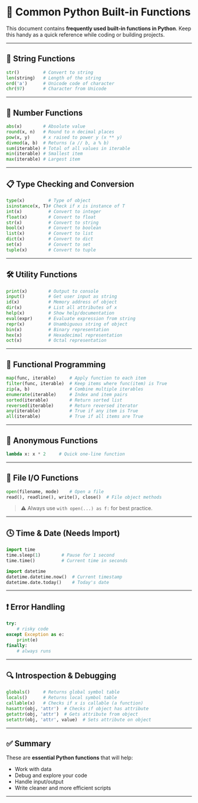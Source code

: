 # 🐍 Common Python Built-in Functions

This document contains **frequently used built-in functions in Python**. Keep this handy as a quick reference while coding or building projects.

---

## 📄 String Functions

```python
str()         # Convert to string
len(string)   # Length of the string
ord('a')      # Unicode code of character
chr(97)       # Character from Unicode
````

---

## 🔢 Number Functions

```python
abs(x)        # Absolute value
round(x, n)   # Round to n decimal places
pow(x, y)     # x raised to power y (x ** y)
divmod(a, b)  # Returns (a // b, a % b)
sum(iterable) # Total of all values in iterable
min(iterable) # Smallest item
max(iterable) # Largest item
```

---

## 📋 Type Checking and Conversion

```python
type(x)         # Type of object
isinstance(x, T)# Check if x is instance of T
int(x)          # Convert to integer
float(x)        # Convert to float
str(x)          # Convert to string
bool(x)         # Convert to boolean
list(x)         # Convert to list
dict(x)         # Convert to dict
set(x)          # Convert to set
tuple(x)        # Convert to tuple
```

---

## 🛠 Utility Functions

```python
print(x)        # Output to console
input()         # Get user input as string
id(x)           # Memory address of object
dir(x)          # List all attributes of x
help(x)         # Show help/documentation
eval(expr)      # Evaluate expression from string
repr(x)         # Unambiguous string of object
bin(x)          # Binary representation
hex(x)          # Hexadecimal representation
oct(x)          # Octal representation
```

---

## 🧰 Functional Programming

```python
map(func, iterable)     # Apply function to each item
filter(func, iterable)  # Keep items where func(item) is True
zip(a, b)               # Combine multiple iterables
enumerate(iterable)     # Index and item pairs
sorted(iterable)        # Return sorted list
reversed(iterable)      # Return reversed iterator
any(iterable)           # True if any item is True
all(iterable)           # True if all items are True
```

---

## 🧪 Anonymous Functions

```python
lambda x: x * 2     # Quick one-line function
```

---

## 🧱 File I/O Functions

```python
open(filename, mode)    # Open a file
read(), readline(), write(), close()  # File object methods
```

> ⚠️ Always use `with open(...) as f:` for best practice.

---

## 🕓 Time & Date (Needs Import)

```python
import time
time.sleep(1)        # Pause for 1 second
time.time()          # Current time in seconds

import datetime
datetime.datetime.now()  # Current timestamp
datetime.date.today()    # Today's date
```

---

## ❗ Error Handling

```python
try:
    # risky code
except Exception as e:
    print(e)
finally:
    # always runs
```

---

## 🔍 Introspection & Debugging

```python
globals()     # Returns global symbol table
locals()      # Returns local symbol table
callable(x)   # Checks if x is callable (a function)
hasattr(obj, 'attr')  # Checks if object has attribute
getattr(obj, 'attr')  # Gets attribute from object
setattr(obj, 'attr', value)  # Sets attribute on object
```

---

## ✅ Summary

These are **essential Python functions** that will help:

* Work with data
* Debug and explore your code
* Handle input/output
* Write cleaner and more efficient scripts



---




